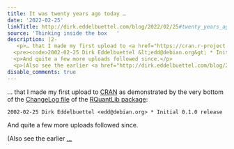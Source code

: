 ```yaml
---
title: It was twenty years ago today …
date: '2022-02-25'
linkTitle: http://dirk.eddelbuettel.com/blog/2022/02/25#twenty_years_ago_cran
source: 'Thinking inside the box   '
description: |2-
   <p>… that I made my first upload to <a href="https://cran.r-project.org">CRAN</a> as demonstrated by the very bottom of the <a href="https://github.com/eddelbuettel/rquantlib/blob/8687c9dfc117b8b4dcba1da2b4150150f03cde72/ChangeLog#L2039-L2041">ChangeLog file</a> of the <a href="https://cloud.r-project.org/package=RQuantLib">RQuantLib package</a>:</p>
  <pre><code>2002-02-25 Dirk Eddelbuettel &lt;edd@debian.org&gt; * Initial 0.1.0 release</code></pre>
  <p>And quite a few more uploads followed since.</p>
  <p>(Also see the earlier <a href="http://dirk.eddelbuettel.com/blog/2018/12/08#twenty_years_ago"> ...
disable_comments: true
---
```

 <p>… that I made my first upload to <a href="https://cran.r-project.org">CRAN</a> as demonstrated by the very bottom of the <a href="https://github.com/eddelbuettel/rquantlib/blob/8687c9dfc117b8b4dcba1da2b4150150f03cde72/ChangeLog#L2039-L2041">ChangeLog file</a> of the <a href="https://cloud.r-project.org/package=RQuantLib">RQuantLib package</a>:</p>
<pre><code>2002-02-25 Dirk Eddelbuettel &lt;edd@debian.org&gt; * Initial 0.1.0 release</code></pre>
<p>And quite a few more uploads followed since.</p>
<p>(Also see the earlier <a href="http://dirk.eddelbuettel.com/blog/2018/12/08#twenty_years_ago"> ...